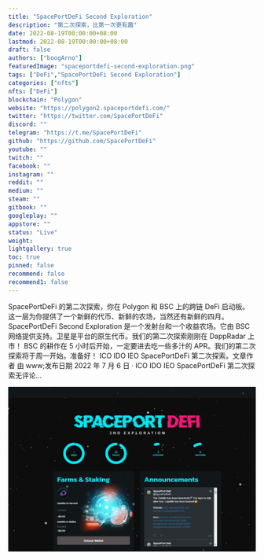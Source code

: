 ```yaml
---
title: "SpacePortDeFi Second Exploration"
description: "第二次探索，比第一次更有趣"
date: 2022-08-19T00:00:00+08:00
lastmod: 2022-08-19T00:00:00+08:00
draft: false
authors: ["boogArno"]
featuredImage: "spaceportdefi-second-exploration.png"
tags: ["DeFi","SpacePortDeFi Second Exploration"]
categories: ["nfts"]
nfts: ["DeFi"]
blockchain: "Polygon"
website: "https://polygon2.spaceportdefi.com/"
twitter: "https://twitter.com/SpacePortDeFi"
discord: ""
telegram: "https://t.me/SpacePortDeFi"
github: "https://github.com/SpacePortDeFi"
youtube: ""
twitch: ""
facebook: ""
instagram: ""
reddit: ""
medium: ""
steam: ""
gitbook: ""
googleplay: ""
appstore: ""
status: "Live"
weight: 
lightgallery: true
toc: true
pinned: false
recommend: false
recommend1: false
---
```


SpacePortDeFi 的第二次探索，你在 Polygon 和 BSC 上的跨链 DeFi 启动板。这一层为你提供了一个新鲜的代币、新鲜的农场，当然还有新鲜的四月。SpacePortDeFi Second Exploration 是一个发射台和一个收益农场。它由 BSC 网络提供支持。卫星是平台的原生代币。我们的第二次探索刚刚在 DappRadar 上市！ BSC 的耕作在 5 小时后开始，一定要进去吃一些多汁的 APR。我们的第二次探索将于周一开始。准备好！ ICO IDO IEO SpacePortDeFi 第二次探索。文章作者 由 www;发布日期 2022 年 7 月 6 日 · ICO IDO IEO SpacePortDeFi 第二次探索无评论...

![spaceportdefisecondexploration-dapp-defi-matic-image1_bb553b98e295a4cd43ba8199b15e6980](spaceportdefisecondexploration-dapp-defi-matic-image1_bb553b98e295a4cd43ba8199b15e6980.png)

